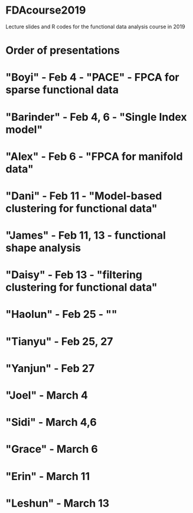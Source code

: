 # FDAcourse2019
Lecture slides and R codes for the functional data analysis course in 2019

# Order of presentations

# "Boyi" - Feb 4   - "PACE" - FPCA for sparse functional data
# "Barinder" - Feb 4, 6  - "Single Index model"   
# "Alex"  - Feb 6    - "FPCA for manifold data"
# "Dani"  - Feb 11   - "Model-based clustering for functional data"
# "James" - Feb 11, 13 - functional shape analysis 
# "Daisy" - Feb 13  - "filtering clustering for functional data"   
# "Haolun" - Feb 25  - ""
# "Tianyu"  - Feb 25, 27
# 
# "Yanjun"  - Feb 27 
# "Joel"  - March 4   
# "Sidi"  - March 4,6   
# "Grace" - March 6 
# "Erin" - March 11  
# "Leshun" - March 13
